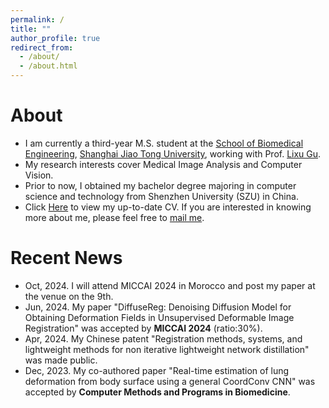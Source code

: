 ```yaml
---
permalink: /
title: ""
author_profile: true
redirect_from: 
  - /about/
  - /about.html
---
```


# About

- I am currently a third-year M.S. student at the [School of Biomedical Engineering](https://bme.sjtu.edu.cn/), [Shanghai Jiao Tong University](https://https://www.sjtu.edu.cn/), working with Prof. [Lixu Gu](https://imr.sjtu.edu.cn/sz_teachers/3024.html).
- My research interests cover Medical Image Analysis and Computer Vision.
- Prior to now, I obtained my bachelor degree majoring in computer science and technology from Shenzhen University (SZU) in China.
- Click [Here](../assets/Resume_blackline.pdf) to view my up-to-date CV. If you are interested in knowing more about me, please feel free to [mail me](mailto:user_yuta@sjtu.edu.cn).

# Recent News

- Oct, 2024. I will attend MICCAI 2024 in Morocco and post my paper at the venue on the 9th.
- Jun, 2024. My paper "DiffuseReg: Denoising Diffusion Model for Obtaining Deformation Fields in Unsupervised Deformable Image Registration" was accepted by **MICCAI 2024** (ratio:30%).
- Apr, 2024. My Chinese patent "Registration methods, systems, and lightweight methods for non iterative
lightweight network distillation" was made public.
- Dec, 2023. My co-authored paper "Real-time estimation of lung deformation from body surface using a general CoordConv CNN" was accepted by **Computer Methods and Programs in Biomedicine**.
